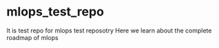 # mlops_test_repo
It is test repo for mlops test reposotry
Here we learn about the complete roadmap of mlops 